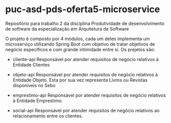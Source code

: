 # puc-asd-pds-oferta5-microservice
Repositório para trabalho 2 da disciplina Produtividade de desenvolvimento de software da especialização em Arquitetura de Software

O projeto é composto por 4 módulos, cada um deles implementa um microserviço utilizando Spring Boot com objetivo de tratar objetivos de negócio específicos e com grande intimidade entre si. Os prejetos são: 

- cliente-api
   Responsável por atender requisitos de negócio relativos à Entidade Clientes
   
- objeto-api
   Responsável por atender requisitos de negócio relativos à Entidade Objeto. Esta por sua vez representa Livros ou Revistas disponíveis no Sebo
   
- emprestimo-api 
  Responsável por atender requisitos de negócio relativos à Entidade Emprestimo.
  
- social-api
  Responsável por atender requisitos de negócio relativos ao relacionamento entre os clientes. 
  
